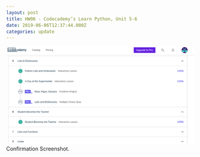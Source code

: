 ```yaml
---
layout: post
title: HW06 - Codecademy’s Learn Python, Unit 5-6
date: 2019-06-06T12:37:44.000Z
categories: update
---
```

<img src="/images/fulls/006a.jpg" class="fit image"> Confirmation Screenshot.
